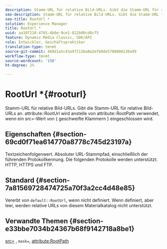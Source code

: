 ```yaml
---
description: Stamm-URL für relative Bild-URLs. Gibt die Stamm-URL für relative Bild-URLs an. Attribut RootUrl wird anstelle des Attributs RootPath verwendet, wenn ein src=-Wert von { geschweifte Klammern } eingeschlossen wird.
seo-description: Stamm-URL für relative Bild-URLs. Gibt die Stamm-URL für relative Bild-URLs an. Attribut RootUrl wird anstelle des Attributs RootPath verwendet, wenn ein src=-Wert von { geschweifte Klammern } eingeschlossen wird.
seo-title: RootUrl *
solution: Experience Manager
title: RootUrl *
uuid: aa10f210-4765-4b0e-9ce1-812b00cd8cf5
feature: Dynamic Media Classic, SDK/API
role: Entwickler, Geschäftspraktiker
translation-type: tm+mt
source-git-commit: 469d1a5c43a972116a8a2efb0de5708800130a99
workflow-type: tm+mt
source-wordcount: '150'
ht-degree: 2%

---
```



# RootUrl *{#rooturl}

Stamm-URL für relative Bild-URLs. Gibt die Stamm-URL für relative Bild-URLs an. attribute::RootUrl wird anstelle von attribute::RootPath verwendet, wenn ein src=-Wert von { geschweifte Klammern } eingeschlossen wird.

## Eigenschaften {#section-69cd0f71ea614770a8778c745d23197a}

Textzeichenfolgenwert. Absoluter URL-Stammpfad, einschließlich der führenden Protokollkennung. Die folgenden Protokolle werden unterstützt: HTTP, HTTPS und FTP.

## Standard {#section-7a81569728474725a70f3a2cc4d48e85}

Vererbt von `default::RootUrl`, wenn nicht definiert. Wenn definiert, aber leer, werden relative URLs von diesem Materialkatalog nicht unterstützt.

## Verwandte Themen {#section-e33bbe7034b24367b68f9142718a8be1}

[src=](../../../../../ir-api/http-protocol/image-rendering-api-ref/c-ir-http-protocol-ref/c-ir-http-protocol-command-reference/r-ir-src.md#reference-62c98abad22149d68d405ed6aaff8272) ,  `mask=`,  [attribute:RootPath](../../../../../ir-api/material-cat/image-rendering-api-ref/c-ir-material-catalog/c-ir-attributes-reference/r-ir-rootpath.md#reference-a4d7c96b62e14fcbad1740c702f160f3)
